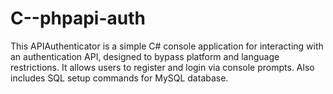 # C--phpapi-auth
This APIAuthenticator is a simple C# console application for interacting with an authentication API, designed to bypass platform and language restrictions. It allows users to register and login via console prompts. Also includes SQL setup commands for MySQL database.
